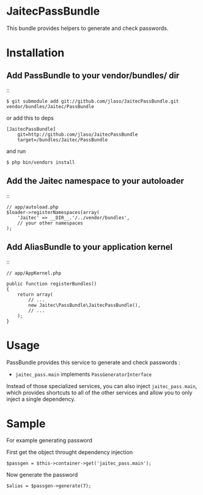 JaitecPassBundle
=================

This bundle provides helpers to generate and check passwords.


Installation
============

Add PassBundle to your vendor/bundles/ dir
------------------------------------------

::

    $ git submodule add git://github.com/jlaso/JaitecPassBundle.git vendor/bundles/Jaitec/PassBundle

or add this to deps

    [JaitecPassBundle]    
        git=http://github.com/jlaso/JaitecPassBundle
        target=/bundles/Jaitec/PassBundle

and run 

    $ php bin/vendors install

Add the Jaitec namespace to your autoloader
-------------------------------------------

::

    // app/autoload.php
    $loader->registerNamespaces(array(
        'Jaitec' => __DIR__.'/../vendor/bundles',
        // your other namespaces
    );

Add AliasBundle to your application kernel
------------------------------------------

::

    // app/AppKernel.php

    public function registerBundles()
    {
        return array(
            // ...
            new Jaitec\PassBundle\JaitecPassBundle(),
            // ...
        );
    }



Usage
=====

PassBundle provides this service to generate and check passwords :

- ``jaitec_pass.main`` implements ``PassGeneratorInterface``


Instead of those specialized services, you can also inject ``jaitec_pass.main``,
which provides shortcuts to all of the other services and allow you to only
inject a single dependency.

Sample
======

For example generating password

First get the object throught dependency injection

    $passgen = $this->container->get('jaitec_pass.main');

Now generate the password

    $alias = $passgen->generate(7);


        

        